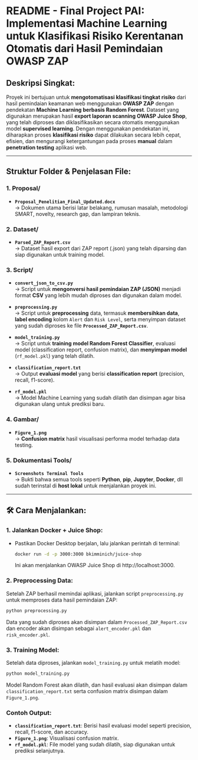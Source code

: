 # README - Final Project PAI: Implementasi Machine Learning untuk Klasifikasi Risiko Kerentanan Otomatis dari Hasil Pemindaian OWASP ZAP

## Deskripsi Singkat:
Proyek ini bertujuan untuk **mengotomatisasi klasifikasi tingkat risiko** dari hasil pemindaian keamanan web menggunakan **OWASP ZAP** dengan pendekatan **Machine Learning berbasis Random Forest**. Dataset yang digunakan merupakan hasil **export laporan scanning OWASP Juice Shop**, yang telah diproses dan diklasifikasikan secara otomatis menggunakan model **supervised learning**. Dengan menggunakan pendekatan ini, diharapkan proses **klasifikasi risiko** dapat dilakukan secara lebih cepat, efisien, dan mengurangi ketergantungan pada proses **manual** dalam **penetration testing** aplikasi web.

---

## Struktur Folder & Penjelasan File:

### 1. **Proposal/**
- **`Proposal_Penelitian_Final_Updated.docx`**  
  → Dokumen utama berisi latar belakang, rumusan masalah, metodologi SMART, novelty, research gap, dan lampiran teknis.

### 2. **Dataset/**
- **`Parsed_ZAP_Report.csv`**  
  → Dataset hasil export dari ZAP report (.json) yang telah diparsing dan siap digunakan untuk training model.

### 3. **Script/**
- **`convert_json_to_csv.py`**  
  → Script untuk **mengonversi hasil pemindaian ZAP (JSON)** menjadi format **CSV** yang lebih mudah diproses dan digunakan dalam model.
  
- **`preprocessing.py`**  
  → Script untuk **preprocessing** data, termasuk **membersihkan data**, **label encoding** kolom `Alert` dan `Risk Level`, serta menyimpan dataset yang sudah diproses ke file **`Processed_ZAP_Report.csv`**.

- **`model_training.py`**  
  → Script untuk **training model Random Forest Classifier**, evaluasi model (classification report, confusion matrix), dan **menyimpan model** (`rf_model.pkl`) yang telah dilatih.

- **`classification_report.txt`**  
  → Output **evaluasi model** yang berisi **classification report** (precision, recall, f1-score).

- **`rf_model.pkl`**  
  → Model Machine Learning yang sudah dilatih dan disimpan agar bisa digunakan ulang untuk prediksi baru.

### 4. **Gambar/**
- **`Figure_1.png`**  
  → **Confusion matrix** hasil visualisasi performa model terhadap data testing.

### 5. **Dokumentasi Tools/**
- **`Screenshots Terminal Tools`**  
  → Bukti bahwa semua tools seperti **Python**, **pip**, **Jupyter**, **Docker**, dll sudah terinstal di **host lokal** untuk menjalankan proyek ini.

---

## 🛠️ Cara Menjalankan:

### 1. **Jalankan Docker + Juice Shop:**
- Pastikan Docker Desktop berjalan, lalu jalankan perintah di terminal:
  ```bash
  docker run -d -p 3000:3000 bkimminich/juice-shop
  ```
  Ini akan menjalankan OWASP Juice Shop di http://localhost:3000.

### 2. **Preprocessing Data:**
Setelah ZAP berhasil memindai aplikasi, jalankan script `preprocessing.py` untuk memproses data hasil pemindaian ZAP:
```bash
python preprocessing.py
```
Data yang sudah diproses akan disimpan dalam `Processed_ZAP_Report.csv` dan encoder akan disimpan sebagai `alert_encoder.pkl` dan `risk_encoder.pkl`.

### 3. **Training Model:**
Setelah data diproses, jalankan `model_training.py` untuk melatih model:
```bash
python model_training.py
```
Model Random Forest akan dilatih, dan hasil evaluasi akan disimpan dalam `classification_report.txt` serta confusion matrix disimpan dalam `Figure_1.png`.

### Contoh Output:
- **`classification_report.txt`**: Berisi hasil evaluasi model seperti precision, recall, f1-score, dan accuracy.
- **`Figure_1.png`**: Visualisasi confusion matrix.
- **`rf_model.pkl`**: File model yang sudah dilatih, siap digunakan untuk prediksi selanjutnya.
